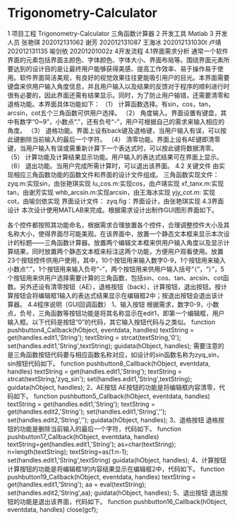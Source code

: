 # Trigonometry-Calculator
1 项目工程
Trigonometry-Calculator 三角函数计算器
2 开发工具
Matlab
3 开发人员
张艳琪  202012131062
谢芳  202012131087 
王海冰  202012131030t
卢靖  202012131135
喻剑依  20201201002z
4开发流程
4.1界面需求分析
通常一个软件界面的元素包括界面主颜色、字体颜色、字体大小、界面布局等。围绕界面元素所要达到的设计目的是让最终用户能够获得美感、提高工作效率、易于操作易于使用。软件界面简洁美观，有良好的视觉效果往往更能吸引用户的目光。本界面需要键盘来供用户输入角度信息，并且用户输入以及结果的反馈对于程序的顺利进行时很有必要的，因此界面还需有结果显示。同时，为了防止用户输错，还需要清零和退格功能。本界面具体功能如下：
（1）	计算函数选择。有sin，cos，tan，arcsin，cot五个三角函数可供用户选择。
（2）	角度输入。界面设置有键盘，其中有数字“0~9”，小数点“.”，还有负号“-”，用户可根据自己的需求来输入相应的角度。
（3）	退格功能。界面上设有back键及退格键，当用户输入有误，可以按此键删除当前输入的最后一个字符。
（4）	清零功能。界面上设有AE键即清零键，当用户输入有误或需重新计算下一个表达式时，可以按此键将数据清零。
（5）	计算功能及计算结果显示功能。用户输入的表达式结果可在界面上显示。
（6）	退出功能。当用户完成所需计算时，可以退出该界面。
4.2 关键文件
由实现相应三角函数功能的函数文件和界面的设计文件组成。
三角函数实现文件：
zyq.m:实现sin，由张艳琪实现
lu_cos.m:实现cos，由卢靖实现
xf_tanx.m:实现tan，由谢芳实现
whb_arcsin.m:实现arcsin，由王海冰实现
yjy_cot.m: 实现cot，由喻剑依实现
界面设计文件：
zyq.fig：界面设计，由张艳琪实现
4.3界面设计
本次设计使用MATLAB来完成。根据需求设计出制作GUI图形界面如下。
 
各个控件都按照其功能命名，根据需求合理放置各个控件，合理调整控件大小及其名称大小，使得界面尽可能美观。在该界面中，放置一个静态文本框来显示本次设计的标题——三角函数计算器。放置两个编辑文本框来供用户输入角度以及显示计算结果，同时放置两个静态文本框来标注这两个功能，方便用户观看使用。放置23个按钮控件供用户使用，其中，10个按钮用来输入数字0-9，1个按钮用来输入小数点“.”，1个按钮用来输入负号“-”，两个按钮用来供用户输入括号“（”，“）”，5个按钮用来供用户选择需要计算的三角函数，包括sin、cos、tan、arcsin、cot函数。另外还设有清零按钮（AE），退格按钮（back），计算按钮，退出按钮。按计算按钮会将编辑框1输入的表达式结果显示在编辑框2中；按退出按钮会退出该计算器。
4.4程序说明（GUI回调函数）
1、输入按钮
根据需求，数字0-9，小数点，负号，三角函数等按钮功能是将其名称显示在edit1，即第一个编辑框，用户输入框。以下代码是按钮“0”的代码，其它输入按钮代码与之类似。
function pushbutton4_Callback(hObject, eventdata, handles)
    textString = get(handles.edit1,'String');
    textString = strcat(textString,'0');
    set(handles.edit1,'String',textString);
guidata(hObject, handles);
需要注意的是三角函数按钮代码要与相应函数名称对应，如设计的sin函数名称为zyq_sin，sin按钮代码如下。
function pushbutton8_Callback(hObject, eventdata, handles)
    textString = get(handles.edit1,'String');
    textString = strcat(textString,'zyq_sin');
    set(handles.edit1,'String',textString);
    guidata(hObject, handles);
2、AE按钮
AE按钮的功能是将编辑框内容清零，代码如下。
function pushbutton5_Callback(hObject, eventdata, handles)
    textString = get(handles.edit1,'String');
    textString = get(handles.edit2,'String');
    set(handles.edit1,'String','');
    set(handles.edit2,'String','');
    guidata(hObject, handles);
3、退格按钮
退格按钮的功能是删除当前输入的最后一个字符，代码如下。
function pushbutton17_Callback(hObject, eventdata, handles)
    textString=get(handles.edit1,'String');
    as=char(textString);
    n=length(textString);
    textString=as(1:n-1);
    set(handles.edit1,'String',textString)
    guidata(hObject, handles);
4、计算按钮
计算按钮的功能是将编辑框1的内容结果显示在编辑框2中，代码如下。
function pushbutton19_Callback(hObject, eventdata, handles)
    textString = get(handles.edit1,'String');
    aa = eval(textString);
    set(handles.edit2,'String',aa);
    guidata(hObject, handles);
5、退出按钮
退出按钮的功能是退出该界面，代码如下。
function pushbutton16_Callback(hObject, eventdata, handles)
    	close(gcf);
